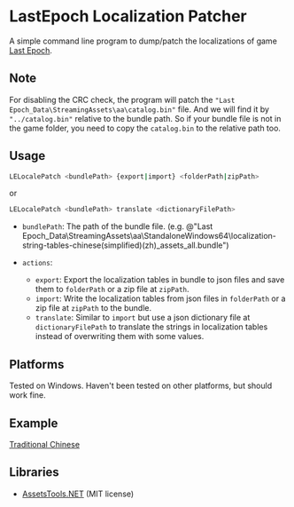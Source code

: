 # LastEpoch Localization Patcher

A simple command line program to dump/patch the localizations of game [Last Epoch](https://store.steampowered.com/app/899770).

## Note

For disabling the CRC check, the program will patch the `"Last Epoch_Data\StreamingAssets\aa\catalog.bin"` file.
And we will find it by `"../catalog.bin"` relative to the bundle path.
So if your bundle file is not in the game folder, you need to copy the `catalog.bin` to the relative path too.

## Usage

```sh
LELocalePatch <bundlePath> {export|import} <folderPath|zipPath>
```
or
```sh
LELocalePatch <bundlePath> translate <dictionaryFilePath>
```

- `bundlePath`: The path of the bundle file.
	(e.g. @"Last Epoch_Data\StreamingAssets\aa\StandaloneWindows64\localization-string-tables-chinese(simplified)(zh)_assets_all.bundle")

- `actions`:
	- `export`: Export the localization tables in bundle to json files and save them to `folderPath` or a zip file at `zipPath`.
	- `import`: Write the localization tables from json files in `folderPath` or a zip file at `zipPath` to the bundle.
	- `translate`: Similar to `import` but use a json dictionary file at `dictionaryFilePath` to translate the strings in localization tables instead of overwriting them with some values.

## Platforms

Tested on Windows.
Haven't been tested on other platforms, but should work fine.

## Example

[Traditional Chinese](https://github.com/aianlinb/LETraditionalChinese/tree/main/LETraditionalChinese)

## Libraries

- [AssetsTools.NET](https://github.com/nesrak1/AssetsTools.NET) (MIT license)